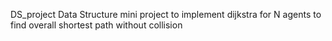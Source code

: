 DS_project
Data Structure mini project to implement dijkstra for N agents to find overall shortest path without collision

